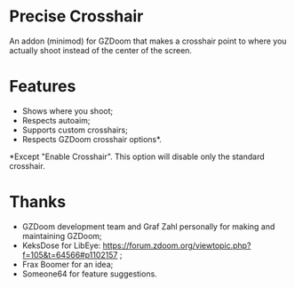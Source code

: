# Precise Crosshair

An addon (minimod) for GZDoom that makes a crosshair point to where you
actually shoot instead of the center of the screen.

# Features

* Shows where you shoot;
* Respects autoaim;
* Supports custom crosshairs;
* Respects GZDoom crosshair options*.

*Except "Enable Crosshair". This option will disable only the standard crosshair.

# Thanks

* GZDoom development team and Graf Zahl personally for making and maintaining
  GZDoom;
* KeksDose for LibEye: https://forum.zdoom.org/viewtopic.php?f=105&t=64566#p1102157 ;
* Frax Boomer for an idea;
* Someone64 for feature suggestions.
